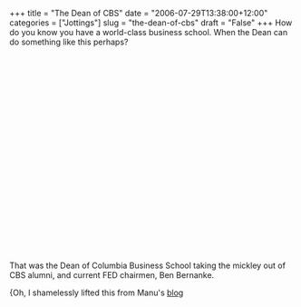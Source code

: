 +++
title = "The Dean of CBS"
date = "2006-07-29T13:38:00+12:00"
categories = ["Jottings"]
slug = "the-dean-of-cbs"
draft = "False"
+++
How do you know you have a world-class business school. When the Dean
can do something like this perhaps?

<span style="text-align:center;display:block;">

<object width="425" height="350">
<param name="movie" value="http://www.youtube.com/v/3u2qRXb4xCU"></param>

<embed src="http://www.youtube.com/v/3u2qRXb4xCU" type="application/x-shockwave-flash" width="425" height="350" allowscriptaccess="samedomain">
</embed>
</object>
</span>

That was the Dean of Columbia Business School taking the mickley out of CBS
alumni, and current FED chairmen, Ben Bernanke.

{Oh, I shamelessly lifted this from Manu's
[blog](http://manuelkoser.wordpress.com/2006/06/04/every-breath-you-take-remake-%e2%80%93cbs-is-great/])

